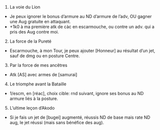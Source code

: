 1. La voie du Lion
  * Je peux ignorer le bonus d’armure au ND d’armure de l’adv, OU gagner une
    Aug gratuite en attaquant.
  * +1k0 à ma première atk de càc en escarmouche, ou contre un adv. qui a pris
    des Aug contre moi.
2. La force de la Pureté
  * Escarmouche, à mon Tour, je peux ajouter [Honneur] au résultat d’un jet, sauf
    de dmg ou en posture Centre.
3. Par la force de mes ancêtres
  * Atk [AS] avec armes de [samurai]
4. Le triomphe avant la Bataille
  * 1/escm, en [réac], choix cible: rnd suivant, ignore ses bonus au ND armure
    liés à la posture.
5. L’ultime leçon d’Akodo
  * Si je fais un jet de [bugei] augmenté, réussis ND de base mais rate ND aug,
    le jet réussi (mais sans bénéfice des aug).
